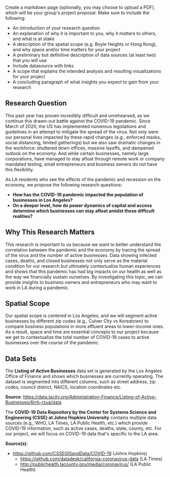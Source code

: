 Create a markdown page (optionally, you may choose to upload a PDF), which will be your group's project proposal. Make sure to include the following:

- An introduction of your research question
- An explanation of why it is important to you, why it matters to others, and what is at stake
- A description of the spatial scope (e.g. Boyle Heights or Hong Kong), and why space and/or time matters for your project
- A preliminary but definitive description of data sources (at least two) that you will use
- Include datasource with links
- A scope that explains the intended analysis and resulting visualizations for your project
- A concluding paragraph of what insights you expect to gain from your research

## Research Question
This past year has proven incredibly difficult and unrehearsed, as we continue this drawn-out battle against the COVID-19 pandemic. Since March of 2020, the US has implemented numerous legislations and guidelines in an attempt to mitigate the spread of the virus. Not only were our personal lives impacted by these rapid changes (e.g., enforced masks, social distancing, limited gatherings) but we also saw dramatic changes in the workforce: shuttered down offices, massive layoffs, and dampened outlook on the economy. And while certain businesses, namely large corporations, have managed to stay afloat through remote work or company mandated testing, small entrepreneurs and business owners do not have this flexibility.

As LA residents who see the effects of the pandemic and recession on the economy, we propose the following research questions: 
* **How has the COVID-19 pandemic impacted the population of businesses in Los Angeles?** 
* **On a deeper level, how do power dynamics of capital and access determine which businesses can stay afloat amidst these difficult realities?**

## Why This Research Matters
This research is important to us because we want to better understand the correlation between the pandemic and the economy by tracing the spread of the virus and the number of active businesses. Data showing infected cases, deaths, and closed businesses not only serve as the material condition for our research but ultimately contextualize human experiences and shows that this pandemic has had big impacts on our health as well as the way we financially sustain ourselves. By investigating this topic, we can provide insights to business owners and entrepreneurs who may want to work in LA during a pandemic.

## Spatial Scope
Our spatial scope is centered in Los Angeles, and we will segment active businesses by different zip codes (e.g., Culver City vs Koreatown) to compare business populations in more affluent areas to lower-income ones. As a result, space and time are essential concepts to our project because we get to contextualize the total number of COVID-19 cases to active businesses over the course of the pandemic.

## Data Sets
The **Listing of Active Businesses** data set is generated by the Los Angeles Office of Finance and shows which businesses are currently operating. The dataset is segmented into different columns, such as street address, zip codes, council district, NAICS, location coordinates etc.

**Source**: https://data.lacity.org/Administration-Finance/Listing-of-Active-Businesses/6rrh-rzua/data

The **COVID-19 Data Repository by the Center for Systems Science and Engineering (CSSE) at Johns Hopkins University** contains multiple data sources (e.g., WHO, LA Times, LA Public Health, etc.) which provide COVID-19 information, such as active cases, deaths, state, county, etc. For our project, we will focus on COVID-19 data that's specific to the LA area.

**Source(s)**: 
* https://github.com/CSSEGISandData/COVID-19 (Johns Hopkins)
  * https://github.com/datadesk/california-coronavirus-data (LA Times)
  * http://publichealth.lacounty.gov/media/coronavirus/ (LA Public Health)
